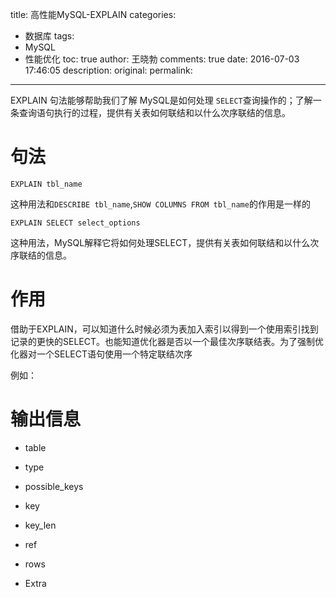 title: 高性能MySQL-EXPLAIN
categories:
  - 数据库
tags:
  - MySQL
  - 性能优化
toc: true
author: 王晓勃
comments: true
date: 2016-07-03 17:46:05
description:
original:
permalink:
---
EXPLAIN 句法能够帮助我们了解 MySQL是如何处理 `SELECT`查询操作的；了解一条查询语句执行的过程，提供有关表如何联结和以什么次序联结的信息。

<!-- more -->

# 句法

```mysql
EXPLAIN tbl_name
```
这种用法和`DESCRIBE tbl_name`,`SHOW COLUMNS FROM tbl_name`的作用是一样的

```mysql
EXPLAIN SELECT select_options
```
这种用法，MySQL解释它将如何处理SELECT，提供有关表如何联结和以什么次序联结的信息。

# 作用

借助于EXPLAIN，可以知道什么时候必须为表加入索引以得到一个使用索引找到记录的更快的SELECT。也能知道优化器是否以一个最佳次序联结表。为了强制优化器对一个SELECT语句使用一个特定联结次序

例如：


# 输出信息

* table

* type

* possible_keys

* key

* key_len

* ref

* rows

* Extra
